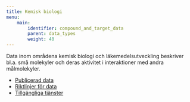 ```yaml
---
title: Kemisk biologi
menu:
    main:
        identifier: compound_and_target_data
        parent: data_types
        weight: 40
---
```


Data inom områdena kemisk biologi och läkemedelsutveckling beskriver bl.a. små molekyler och deras aktivitet i interaktioner med andra målmolekyler.

* [Publicerad data](data)
* [Riktlinjer för data](guidelines)
* [Tillgängliga tjänster](services)
